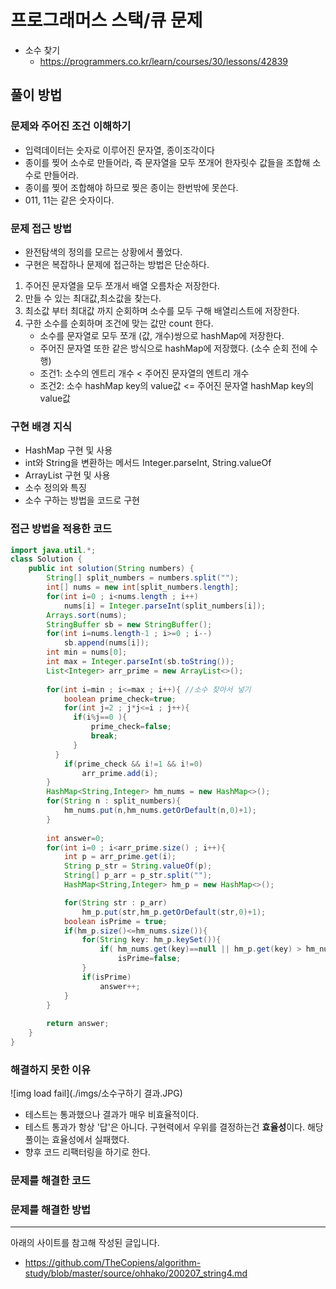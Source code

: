 # 프로그래머스 스택/큐 문제
- 소수 찾기
    - https://programmers.co.kr/learn/courses/30/lessons/42839

## 풀이 방법
### 문제와 주어진 조건 이해하기
- 입력데이터는 숫자로 이루어진 문자열, 종이조각이다
- 종이를 찢어 소수로 만들어라, 즉 문자열을 모두 쪼개어 한자릿수 값들을 조합해 소수로 만들어라.
- 종이를 찢어 조합해야 하므로 찢은 종이는 한번밖에 못쓴다.
- 011, 11는 같은 숫자이다.

### 문제 접근 방법
- 완전탐색의 정의를 모르는 상황에서 풀었다. 
- 구현은 복잡하나 문제에 접근하는 방법은 단순하다.
1. 주어진 문자열을 모두 쪼개서 배열 오름차순 저장한다.
2. 만들 수 있는 최대값,최소값을 찾는다.
3. 최소값 부터 최대값 까지 순회하며 소수를 모두 구해 배열리스트에 저장한다.
4. 구한 소수를 순회하며 조건에 맞는 값만 count 한다.
    - 소수를 문자열로 모두 쪼개 (값, 개수)쌍으로 hashMap에 저장한다.
    - 주어진 문자열 또한 같은 방식으로 hashMap에 저장했다. (소수 순회 전에 수행)
    - 조건1: 소수의 엔트리 개수 < 주어진 문자열의 엔트리 개수
    - 조건2: 소수 hashMap key의 value값 <= 주어진 문자열 hashMap key의 value값

### 구현 배경 지식
- HashMap 구현 및 사용 
- int와 String을 변환하는 메서드 Integer.parseInt, String.valueOf
- ArrayList 구현 및 사용
- 소수 정의와 특징 
- 소수 구하는 방법을 코드로 구현

### 접근 방법을 적용한 코드

```java
import java.util.*;
class Solution {
    public int solution(String numbers) {
        String[] split_numbers = numbers.split(""); 
        int[] nums = new int[split_numbers.length];
        for(int i=0 ; i<nums.length ; i++)
            nums[i] = Integer.parseInt(split_numbers[i]);
        Arrays.sort(nums);
        StringBuffer sb = new StringBuffer();
        for(int i=nums.length-1 ; i>=0 ; i--)
            sb.append(nums[i]);
        int min = nums[0];
        int max = Integer.parseInt(sb.toString());
        List<Integer> arr_prime = new ArrayList<>();
        
        for(int i=min ; i<=max ; i++){ //소수 찾아서 넣기
            boolean prime_check=true;
            for(int j=2 ; j*j<=i ; j++){
              if(i%j==0 ){
                  prime_check=false;
                  break;
              }
          }
            if(prime_check && i!=1 && i!=0)  
                arr_prime.add(i); 
        }
        HashMap<String,Integer> hm_nums = new HashMap<>();
        for(String n : split_numbers){
            hm_nums.put(n,hm_nums.getOrDefault(n,0)+1);
        }
        
        int answer=0;
        for(int i=0 ; i<arr_prime.size() ; i++){
            int p = arr_prime.get(i);
            String p_str = String.valueOf(p);
            String[] p_arr = p_str.split("");
            HashMap<String,Integer> hm_p = new HashMap<>();

            for(String str : p_arr)
                hm_p.put(str,hm_p.getOrDefault(str,0)+1);
            boolean isPrime = true;
            if(hm_p.size()<=hm_nums.size()){
                for(String key: hm_p.keySet()){
                    if( hm_nums.get(key)==null || hm_p.get(key) > hm_nums.get(key))
                        isPrime=false;
                }
                if(isPrime)
                    answer++;
            }
        }
        
        return answer;
    }
}
```


### 해결하지 못한 이유
![img load fail](./imgs/소수구하기 결과.JPG)
- 테스트는 통과했으나 결과가 매우 비효율적이다.
- 테스트 통과가 항상 '답'은 아니다. 구현력에서 우위를 결정하는건 **효율성**이다. 해당 풀이는 효율성에서 실패했다.
- 향후 코드 리팩터링을 하기로 한다.

### 문제를 해결한 코드

### 문제를 해결한 방법

---
아래의 사이트를 참고해 작성된 글입니다.
- https://github.com/TheCopiens/algorithm-study/blob/master/source/ohhako/200207_string4.md